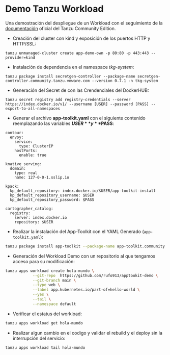 # Demo Tanzu Workload

Una demostración del despliegue de un Workload con el seguimiento de la [documentación](https://tanzucommunityedition.io/docs/v0.12/) oficial del Tanzu Community Edition.


- Creación del cluster con kind y exposición de los puertos HTTP y HTTP/SSL:
```shell
tanzu unmanaged-cluster create app-demo-own -p 80:80 -p 443:443 --provider=kind
```

- Instalación de dependencia en el namespace *tkg-system*:
```shell
tanzu package install secretgen-controller --package-name secretgen-controller.community.tanzu.vmware.com --version 0.7.1 -n tkg-system
```

- Generación del Secret de con las Crendenciales del DockerHUB:
```shell
tanzu secret registry add registry-credentials --server https://index.docker.io/v1/ --username [USER] --password [PASS] --export-to-all-namespaces
```

- Generar el archivo **app-toolkit.yaml** con el siguiente contenido reemplazando las variables **$USER** y **$PASS**:
``` shell
contour:
  envoy:
    service:
      type: ClusterIP
    hostPorts:
      enable: true

knative_serving:
  domain:
    type: real
    name: 127-0-0-1.sslip.io

kpack:
  kp_default_repository: index.docker.io/$USER/app-toolkit-install
  kp_default_repository_username: $USER
  kp_default_repository_password: $PASS

cartographer_catalog:
  registry:
    server: index.docker.io
    repository: $USER
```

- Realizar la instalación del App-Toolkit con el YAML Generado (`app-toolkit.yaml`):
```sh
tanzu package install app-toolkit --package-name app-toolkit.community.tanzu.vmware.com --version 0.2.0 -f app-toolkit.yaml -n tanzu-package-repo-global
```

- Generación del Workload Demo con un repositorio al que tengamos acceso para su modificación:
```sh
tanzu apps workload create hola-mundo \
            --git-repo  https://github.com/rufo913/apptookit-demo \
            --git-branch main \
            --type web \
            --label app.kubernetes.io/part-of=hello-world \
            --yes \
            --tail \
            --namespace default
```

- Verificar el estatus del workload:
```sh
tanzu apps workload get hola-mundo
```

- Realizar algun cambio en el codigo y validar el rebuild y el deploy sin la interrupción del servicio:
```sh
tanzu apps workload tail hola-mundo 
```